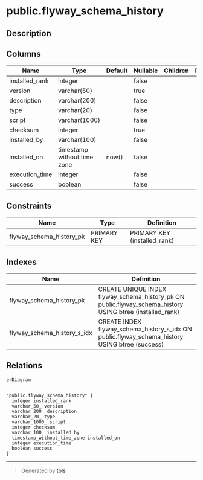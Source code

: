 # public.flyway_schema_history

## Description

## Columns

| Name | Type | Default | Nullable | Children | Parents | Comment |
| ---- | ---- | ------- | -------- | -------- | ------- | ------- |
| installed_rank | integer |  | false |  |  |  |
| version | varchar(50) |  | true |  |  |  |
| description | varchar(200) |  | false |  |  |  |
| type | varchar(20) |  | false |  |  |  |
| script | varchar(1000) |  | false |  |  |  |
| checksum | integer |  | true |  |  |  |
| installed_by | varchar(100) |  | false |  |  |  |
| installed_on | timestamp without time zone | now() | false |  |  |  |
| execution_time | integer |  | false |  |  |  |
| success | boolean |  | false |  |  |  |

## Constraints

| Name | Type | Definition |
| ---- | ---- | ---------- |
| flyway_schema_history_pk | PRIMARY KEY | PRIMARY KEY (installed_rank) |

## Indexes

| Name | Definition |
| ---- | ---------- |
| flyway_schema_history_pk | CREATE UNIQUE INDEX flyway_schema_history_pk ON public.flyway_schema_history USING btree (installed_rank) |
| flyway_schema_history_s_idx | CREATE INDEX flyway_schema_history_s_idx ON public.flyway_schema_history USING btree (success) |

## Relations

```mermaid
erDiagram


"public.flyway_schema_history" {
  integer installed_rank
  varchar_50_ version
  varchar_200_ description
  varchar_20_ type
  varchar_1000_ script
  integer checksum
  varchar_100_ installed_by
  timestamp_without_time_zone installed_on
  integer execution_time
  boolean success
}
```

---

> Generated by [tbls](https://github.com/k1LoW/tbls)
